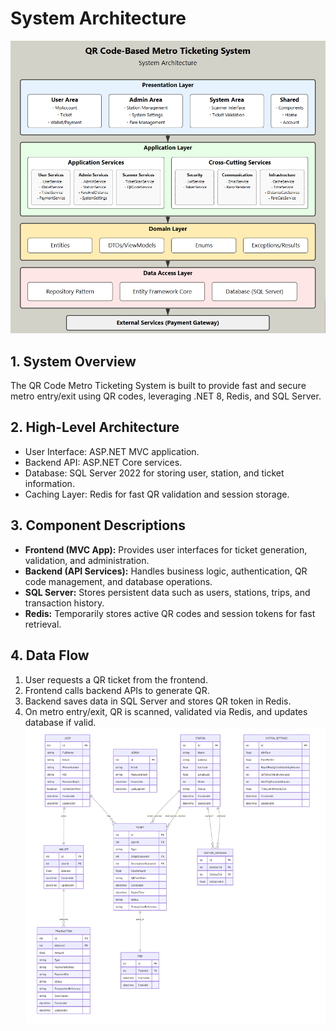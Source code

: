 
# System Architecture
![Alt text](system-achitecture.PNG)

## 1. System Overview
The QR Code Metro Ticketing System is built to provide fast and secure metro entry/exit using QR codes, leveraging .NET 8, Redis, and SQL Server.

## 2. High-Level Architecture
- User Interface: ASP.NET MVC application.
- Backend API: ASP.NET Core services.
- Database: SQL Server 2022 for storing user, station, and ticket information.
- Caching Layer: Redis for fast QR validation and session storage.

## 3. Component Descriptions
- **Frontend (MVC App):** Provides user interfaces for ticket generation, validation, and administration.
- **Backend (API Services):** Handles business logic, authentication, QR code management, and database operations.
- **SQL Server:** Stores persistent data such as users, stations, trips, and transaction history.
- **Redis:** Temporarily stores active QR codes and session tokens for fast retrieval.

## 4. Data Flow
1. User requests a QR ticket from the frontend.
2. Frontend calls backend APIs to generate QR.
3. Backend saves data in SQL Server and stores QR token in Redis.
4. On metro entry/exit, QR is scanned, validated via Redis, and updates database if valid.
![Alt text](er-diagram.PNG)
